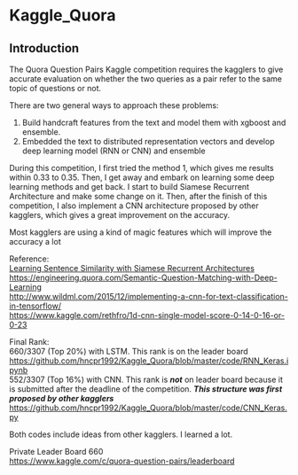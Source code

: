 # Kaggle_Quora

## Introduction
The Quora Question Pairs Kaggle competition requires the kagglers to give accurate evaluation on whether the two 
queries as a pair refer to the same topic of questions or not.<br>

There are two general ways to approach these problems: <br>
1. Build handcraft features from the text and model them with xgboost and ensemble.<br>
2. Embedded the text to distributed representation vectors and develop deep learning model (RNN or CNN) and ensemble <br>

During this competition, I first tried the method 1, which gives me results within 0.33 to 0.35. Then, I get away and
embark on learning some deep learning methods and get back. I start to build Siamese Recurrent Architecture and make some
change on it. Then, after the finish of this competition, I also implement a CNN architecture proposed by other kagglers,
which gives a great improvement on the accuracy.<br>

Most kagglers are using a kind of magic features which will improve the accuracy a lot <br>

Reference: <br>
<a href="https://www.google.com/url?sa=t&rct=j&q=&esrc=s&source=web&cd=5&ved=0ahUKEwickJT52c_UAhVJ2IMKHdRXCuYQFgg6MAQ&url=https%3A%2F%2Fwww.cs.cmu.edu%2F~rsalakhu%2Fpapers%2Foneshot1.pdf&usg=AFQjCNEFB93X4PyZIriYa-iee1lL7250gQ&sig2=AExXqidnx0TpFyO1lb8dPA">Learning Sentence Similarity with Siamese Recurrent Architectures</a><br>
https://engineering.quora.com/Semantic-Question-Matching-with-Deep-Learning <br>
http://www.wildml.com/2015/12/implementing-a-cnn-for-text-classification-in-tensorflow/<br>
https://www.kaggle.com/rethfro/1d-cnn-single-model-score-0-14-0-16-or-0-23<br>

Final Rank:  <br>
660/3307 (Top 20%) with LSTM. This rank is on the leader board <br>
https://github.com/hncpr1992/Kaggle_Quora/blob/master/code/RNN_Keras.ipynb<br>
552/3307 (Top 16%) with CNN. This rank is ***not*** on leader board because it is submitted after the deadline of the competition. ***This structure was first proposed by other kagglers*** <br>
https://github.com/hncpr1992/Kaggle_Quora/blob/master/code/CNN_Keras.py<br>

Both codes include ideas from other kagglers. I learned a lot.

Private Leader Board 660<br>
https://www.kaggle.com/c/quora-question-pairs/leaderboard
